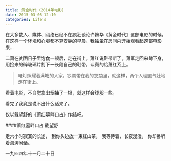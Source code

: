 ```yaml
---
title: 黄金时代 (2014年电影)
date: 2015-03-05 12:10
categories: Life's
---
```


在大多数人、媒体、网络已经不在疯狂谈论许鞍华《黄金时代》这部电影的时候，在这样一个环境和心境都不算安静的早晨，我独坐在房间内开始观看起这部电影来... 

二萧在贫困日子里饱食一顿后，走在街上。萧红说鞋带断了，萧军走回来蹲下身，用捡来的碎玻璃片割下一长段自己的鞋带，认真的给萧红系上。

> 电灯照耀着满城的人家，钞票带在我的衣袋里，就这样，两个人理直气壮地走在街上。 

看着电影，不自觉拿出烟抽了一根，就这样会舒服一些。

看完了我竟是说不出什么话来了。 

仅以戴望舒的《萧红墓畔口占》作结吧。

####萧红墓畔口占 
戴望舒 

走六小时寂寞的长途， 
到你头边放一束红山茶， 
我等待着，长夜漫漫， 
你却卧听着海涛闲话。 

一九四四年十一月二十日